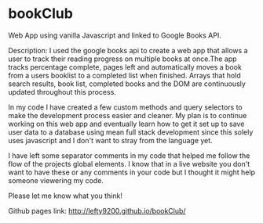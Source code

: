 # bookClub
Web App using vanilla Javascript and linked to Google Books API.

Description:
I used the google books api to create a web app that allows a user to track their reading progress on multiple books at once.The app tracks percentage complete, pages left and automatically moves a book from a users booklist to a completed list when finished. Arrays that hold search results, book list, completed books and the DOM are continuously updated throughout this process.

In my code I have created a few custom methods and query selectors to make the development process easier and cleaner. My plan is to continue working on this web app and eventually learn how to get it set up to save user data to a database using mean full stack development since this solely uses javascript and I don't want to stray from the language yet.

I have left some separator comments in my code that helped me follow the flow of the projects global elements. I know that in a live website you don't want to have these or any comments in your code but I thought it might help someone viewering my code.

Please let me know what you think!

Github pages link:   http://lefty9200.github.io/bookClub/

